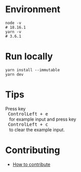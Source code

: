# Environment

```shell
node -v
# 18.16.1
yarn -v
# 3.6.1
```

# Run locally

```shell
yarn install --immutable
yarn dev
```

# Tips

Press key <kbd> <br> ControlLeft + e <br> </kbd> for example input and press key <kbd> <br> ControlLeft + c <br> </kbd> to clear the example input.

# Contributing

- [How to contribute](./ui/CONTRIBUTING.md)
